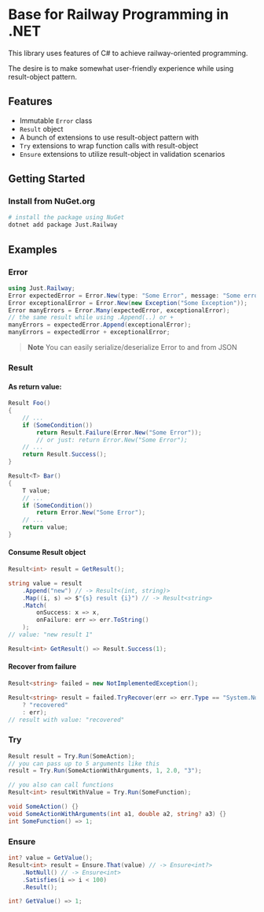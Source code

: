 # Base for Railway Programming in .NET

This library uses features of C# to achieve railway-oriented programming.

The desire is to make somewhat user-friendly experience while using result-object pattern.

## Features

- Immutable ```Error``` class
- ```Result``` object
- A bunch of extensions to use result-object pattern with
- ```Try``` extensions to wrap function calls with result-object
- ```Ensure``` extensions to utilize result-object in validation scenarios

## Getting Started

### Install from NuGet.org

```sh
# install the package using NuGet
dotnet add package Just.Railway
```

## Examples

### Error

```csharp
using Just.Railway;
Error expectedError = Error.New(type: "Some Error", message: "Some error detail");
Error exceptionalError = Error.New(new Exception("Some Exception"));
Error manyErrors = Error.Many(expectedError, exceptionalError);
// the same result while using .Append(..) or +
manyErrors = expectedError.Append(exceptionalError);
manyErrors = expectedError + exceptionalError;
```

> **Note**
> You can easily serialize/deserialize Error to and from JSON

### Result

#### As return value:

```csharp
Result Foo()
{
    // ...
    if (SomeCondition())
        return Result.Failure(Error.New("Some Error"));
        // or just: return Error.New("Some Error");
    // ...
    return Result.Success();
}

Result<T> Bar()
{
    T value;
    // ...
    if (SomeCondition())
        return Error.New("Some Error");
    // ...
    return value;
}
```

#### Consume Result object

```csharp
Result<int> result = GetResult();

string value = result
    .Append("new") // -> Result<(int, string)>
    .Map((i, s) => $"{s} result {i}") // -> Result<string>
    .Match(
        onSuccess: x => x,
        onFailure: err => err.ToString()
    );
// value: "new result 1"

Result<int> GetResult() => Result.Success(1);
```

#### Recover from failure

```csharp
Result<string> failed = new NotImplementedException();

Result<string> result = failed.TryRecover(err => err.Type == "System.NotImplementedException"
    ? "recovered"
    : err);
// result with value: "recovered"
```

### Try

```csharp
Result result = Try.Run(SomeAction);
// you can pass up to 5 arguments like this
result = Try.Run(SomeActionWithArguments, 1, 2.0, "3");

// you also can call functions
Result<int> resultWithValue = Try.Run(SomeFunction);

void SomeAction() {}
void SomeActionWithArguments(int a1, double a2, string? a3) {}
int SomeFunction() => 1;
```

### Ensure

```csharp
int? value = GetValue();
Result<int> result = Ensure.That(value) // -> Ensure<int?>
    .NotNull() // -> Ensure<int>
    .Satisfies(i => i < 100)
    .Result();

int? GetValue() => 1;
```
